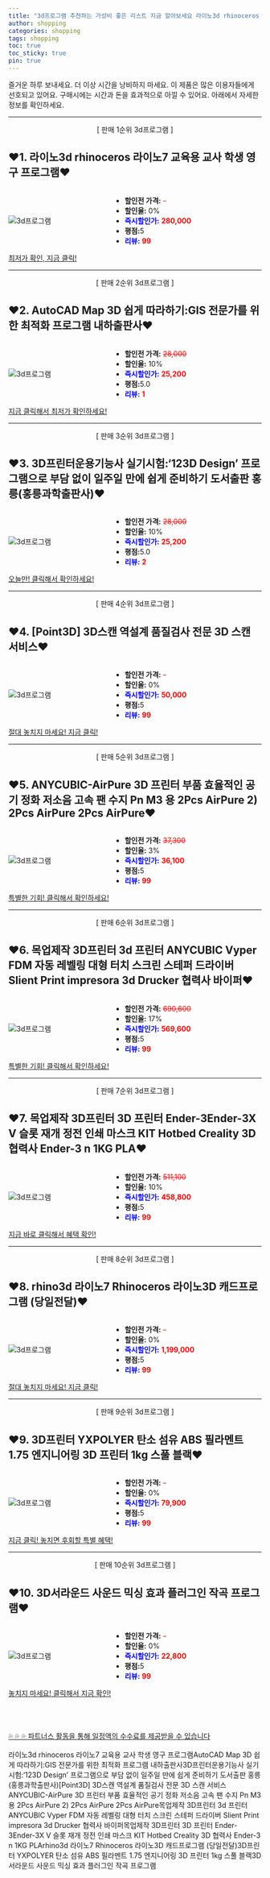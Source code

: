 ```yaml
---
title: "3d프로그램 추천하는 가성비 좋은 리스트 지금 알아보세요 라이노3d rhinoceros 라이노7 교육용 교사"
author: shopping
categories: shopping
tags: shopping
toc: true
toc_sticky: true
pin: true
---
```

즐거운 하루 보내세요. 더 이상 시간을 낭비하지 마세요. 이 제품은 많은 이용자들에게 선호되고 있어요. 구매시에는 시간과 돈을 효과적으로 아낄 수 있어요. 아래에서 자세한 정보를 확인하세요.

---
<p class="toplist" style="margin: 0 auto; display: block; width: fit-content;">[ 판매 1순위 3d프로그램 ]</p>

<h2><strong>❤️1. 라이노3d rhinoceros 라이노7 교육용 교사 학생 영구 프로그램❤️</strong></h2>

<div style="display: flex; align-items: center;">
    <div style="flex: 0.4;">
        <img src="https://thumbnail8.coupangcdn.com/thumbnails/remote/230x230ex/image/vendor_inventory/65ff/b1032f15cb9ad47e2e5218e65ec12c3cfe0b044c434b9de89064ae239a06.jpg" alt="3d프로그램" style="max-width: 100%;">
    </div>
    <div style="flex: 0.6; margin-left: 10px;">
        <ul>
            <li><strong>할인전 가격:</strong> <del style="color: red;">-</del></li>
            <li><strong>할인율:</strong> 0%</li>
            <li><span style='color:blue'><strong>즉시할인가:</strong></span> <span style='color:red'><strong>280,000</strong></span></li>
            <li><strong>평점:</strong>5</li>
            <li><span style='color:blue'><strong>리뷰:</strong></span> <span style='color:red'><strong>99</strong></span></li>
        </ul>
    </div>
</div>
<div class="center">
    <a href="https://William4Davisa.github.io?lptag=AF9450613&subid=githubio&pageKey=6641021931&traceid=V0-153&itemId=15180902389&vendorItemId=82402169371" class="myButton">
        최저가 확인, 지금 클릭!
    </a>
</div>


---
<p class="toplist" style="margin: 0 auto; display: block; width: fit-content;">[ 판매 2순위 3d프로그램 ]</p>

<h2><strong>❤️2. AutoCAD Map 3D 쉽게 따라하기:GIS 전문가를 위한 최적화 프로그램 내하출판사❤️</strong></h2>

<div style="display: flex; align-items: center;">
    <div style="flex: 0.4;">
        <img src="https://thumbnail6.coupangcdn.com/thumbnails/remote/230x230ex/image/vendor_inventory/a1a3/b7e23cb24ae91ce4fcc9c83190577163c9b7734fff5f3267e3f218b38c93.jpg" alt="3d프로그램" style="max-width: 100%;">
    </div>
    <div style="flex: 0.6; margin-left: 10px;">
        <ul>
            <li><strong>할인전 가격:</strong> <del style="color: red;">28,000</del></li>
            <li><strong>할인율:</strong> 10%</li>
            <li><span style='color:blue'><strong>즉시할인가:</strong></span> <span style='color:red'><strong>25,200</strong></span></li>
            <li><strong>평점:</strong>5.0</li>
            <li><span style='color:blue'><strong>리뷰:</strong></span> <span style='color:red'><strong>1</strong></span></li>
        </ul>
    </div>
</div>
<div class="center">
    <a href="https://William4Davisa.github.io?lptag=AF9450613&subid=githubio&pageKey=69098425&traceid=V0-153&itemId=231128309&vendorItemId=3564295780" class="myButton">
        지금 클릭해서 최저가 확인하세요!
    </a>
</div>


---
<p class="toplist" style="margin: 0 auto; display: block; width: fit-content;">[ 판매 3순위 3d프로그램 ]</p>

<h2><strong>❤️3. 3D프린터운용기능사 실기시험:‘123D Design’ 프로그램으로 부담 없이 일주일 만에 쉽게 준비하기 도서출판 홍릉(홍릉과학출판사)❤️</strong></h2>

<div style="display: flex; align-items: center;">
    <div style="flex: 0.4;">
        <img src="https://thumbnail9.coupangcdn.com/thumbnails/remote/230x230ex/image/rs_quotation_api/vvq3xxu4/ca993a574dcb413dbaa00b00921f7b2b.jpg" alt="3d프로그램" style="max-width: 100%;">
    </div>
    <div style="flex: 0.6; margin-left: 10px;">
        <ul>
            <li><strong>할인전 가격:</strong> <del style="color: red;">28,000</del></li>
            <li><strong>할인율:</strong> 10%</li>
            <li><span style='color:blue'><strong>즉시할인가:</strong></span> <span style='color:red'><strong>25,200</strong></span></li>
            <li><strong>평점:</strong>5.0</li>
            <li><span style='color:blue'><strong>리뷰:</strong></span> <span style='color:red'><strong>2</strong></span></li>
        </ul>
    </div>
</div>
<div class="center">
    <a href="https://William4Davisa.github.io?lptag=AF9450613&subid=githubio&pageKey=5348055655&traceid=V0-153&itemId=7858406212&vendorItemId=75148060483" class="myButton">
        오늘만! 클릭해서 확인하세요!
    </a>
</div>


---
<p class="toplist" style="margin: 0 auto; display: block; width: fit-content;">[ 판매 4순위 3d프로그램 ]</p>

<h2><strong>❤️4. [Point3D] 3D스캔 역설계 품질검사 전문 3D 스캔 서비스❤️</strong></h2>

<div style="display: flex; align-items: center;">
    <div style="flex: 0.4;">
        <img src="https://thumbnail10.coupangcdn.com/thumbnails/remote/230x230ex/image/vendor_inventory/da37/95f084595d6d616257f0de81f14c741d3a491b981aa2c57afdbebb23dffe.jpg" alt="3d프로그램" style="max-width: 100%;">
    </div>
    <div style="flex: 0.6; margin-left: 10px;">
        <ul>
            <li><strong>할인전 가격:</strong> <del style="color: red;">-</del></li>
            <li><strong>할인율:</strong> 0%</li>
            <li><span style='color:blue'><strong>즉시할인가:</strong></span> <span style='color:red'><strong>50,000</strong></span></li>
            <li><strong>평점:</strong>5</li>
            <li><span style='color:blue'><strong>리뷰:</strong></span> <span style='color:red'><strong>99</strong></span></li>
        </ul>
    </div>
</div>
<div class="center">
    <a href="https://William4Davisa.github.io?lptag=AF9450613&subid=githubio&pageKey=7606109408&traceid=V0-153&itemId=20132691842&vendorItemId=87226619516" class="myButton">
        절대 놓치지 마세요! 지금 클릭!
    </a>
</div>


---
<p class="toplist" style="margin: 0 auto; display: block; width: fit-content;">[ 판매 5순위 3d프로그램 ]</p>

<h2><strong>❤️5. ANYCUBIC-AirPure 3D 프린터 부품 효율적인 공기 정화 저소음 고속 팬 수지 Pn M3 용 2Pcs AirPure 2) 2Pcs AirPure 2Pcs AirPure❤️</strong></h2>

<div style="display: flex; align-items: center;">
    <div style="flex: 0.4;">
        <img src="https://thumbnail10.coupangcdn.com/thumbnails/remote/230x230ex/image/vendor_inventory/bfdc/ee5bb977a633d01f0eb7a4a57d03b3ca2577cd76ac4379f8a8151caeec0d.jpg" alt="3d프로그램" style="max-width: 100%;">
    </div>
    <div style="flex: 0.6; margin-left: 10px;">
        <ul>
            <li><strong>할인전 가격:</strong> <del style="color: red;">37,300</del></li>
            <li><strong>할인율:</strong> 3%</li>
            <li><span style='color:blue'><strong>즉시할인가:</strong></span> <span style='color:red'><strong>36,100</strong></span></li>
            <li><strong>평점:</strong>5</li>
            <li><span style='color:blue'><strong>리뷰:</strong></span> <span style='color:red'><strong>99</strong></span></li>
        </ul>
    </div>
</div>
<div class="center">
    <a href="https://William4Davisa.github.io?lptag=AF9450613&subid=githubio&pageKey=7125216659&traceid=V0-153&itemId=17849379145&vendorItemId=90784673720" class="myButton">
        특별한 기회! 클릭해서 확인하세요!
    </a>
</div>


---
<p class="toplist" style="margin: 0 auto; display: block; width: fit-content;">[ 판매 6순위 3d프로그램 ]</p>

<h2><strong>❤️6. 목업제작 3D프린터 3d 프린터 ANYCUBIC Vyper FDM 자동 레벨링 대형 터치 스크린 스테퍼 드라이버 Slient Print impresora 3d Drucker 협력사 바이퍼❤️</strong></h2>

<div style="display: flex; align-items: center;">
    <div style="flex: 0.4;">
        <img src="https://thumbnail10.coupangcdn.com/thumbnails/remote/230x230ex/image/vendor_inventory/096c/0e3e4c83b111e1f339e3ec4a53df8e07ab32d23f7f6948d1762bf62de0fe.jpeg" alt="3d프로그램" style="max-width: 100%;">
    </div>
    <div style="flex: 0.6; margin-left: 10px;">
        <ul>
            <li><strong>할인전 가격:</strong> <del style="color: red;">690,600</del></li>
            <li><strong>할인율:</strong> 17%</li>
            <li><span style='color:blue'><strong>즉시할인가:</strong></span> <span style='color:red'><strong>569,600</strong></span></li>
            <li><strong>평점:</strong>5</li>
            <li><span style='color:blue'><strong>리뷰:</strong></span> <span style='color:red'><strong>99</strong></span></li>
        </ul>
    </div>
</div>
<div class="center">
    <a href="https://William4Davisa.github.io?lptag=AF9450613&subid=githubio&pageKey=6141086939&traceid=V0-153&itemId=11780688375&vendorItemId=79229446732" class="myButton">
        특별한 기회! 클릭해서 확인하세요!
    </a>
</div>


---
<p class="toplist" style="margin: 0 auto; display: block; width: fit-content;">[ 판매 7순위 3d프로그램 ]</p>

<h2><strong>❤️7. 목업제작 3D프린터 3D 프린터 Ender-3Ender-3X V 슬롯 재개 정전 인쇄 마스크 KIT Hotbed Creality 3D 협력사 Ender-3 n 1KG PLA❤️</strong></h2>

<div style="display: flex; align-items: center;">
    <div style="flex: 0.4;">
        <img src="https://thumbnail7.coupangcdn.com/thumbnails/remote/230x230ex/image/vendor_inventory/f500/1b363b79cfa95816a2f231e3c36d34faa59caea896a95fd8383b1afef333.jpeg" alt="3d프로그램" style="max-width: 100%;">
    </div>
    <div style="flex: 0.6; margin-left: 10px;">
        <ul>
            <li><strong>할인전 가격:</strong> <del style="color: red;">511,100</del></li>
            <li><strong>할인율:</strong> 10%</li>
            <li><span style='color:blue'><strong>즉시할인가:</strong></span> <span style='color:red'><strong>458,800</strong></span></li>
            <li><strong>평점:</strong>5</li>
            <li><span style='color:blue'><strong>리뷰:</strong></span> <span style='color:red'><strong>99</strong></span></li>
        </ul>
    </div>
</div>
<div class="center">
    <a href="https://William4Davisa.github.io?lptag=AF9450613&subid=githubio&pageKey=6112869969&traceid=V0-153&itemId=11532694210&vendorItemId=79229458116" class="myButton">
        지금 바로 클릭해서 혜택 확인!
    </a>
</div>


---
<p class="toplist" style="margin: 0 auto; display: block; width: fit-content;">[ 판매 8순위 3d프로그램 ]</p>

<h2><strong>❤️8. rhino3d 라이노7 Rhinoceros 라이노3D 캐드프로그램 (당일전달)❤️</strong></h2>

<div style="display: flex; align-items: center;">
    <div style="flex: 0.4;">
        <img src="https://thumbnail8.coupangcdn.com/thumbnails/remote/230x230ex/image/vendor_inventory/65ff/b1032f15cb9ad47e2e5218e65ec12c3cfe0b044c434b9de89064ae239a06.jpg" alt="3d프로그램" style="max-width: 100%;">
    </div>
    <div style="flex: 0.6; margin-left: 10px;">
        <ul>
            <li><strong>할인전 가격:</strong> <del style="color: red;">-</del></li>
            <li><strong>할인율:</strong> 0%</li>
            <li><span style='color:blue'><strong>즉시할인가:</strong></span> <span style='color:red'><strong>1,199,000</strong></span></li>
            <li><strong>평점:</strong>5</li>
            <li><span style='color:blue'><strong>리뷰:</strong></span> <span style='color:red'><strong>99</strong></span></li>
        </ul>
    </div>
</div>
<div class="center">
    <a href="https://William4Davisa.github.io?lptag=AF9450613&subid=githubio&pageKey=6641018028&traceid=V0-153&itemId=15180886664&vendorItemId=82402153578" class="myButton">
        절대 놓치지 마세요! 지금 클릭!
    </a>
</div>


---
<p class="toplist" style="margin: 0 auto; display: block; width: fit-content;">[ 판매 9순위 3d프로그램 ]</p>

<h2><strong>❤️9. 3D프린터 YXPOLYER 탄소 섬유 ABS 필라멘트 1.75 엔지니어링 3D 프린터 1kg 스풀 블랙❤️</strong></h2>

<div style="display: flex; align-items: center;">
    <div style="flex: 0.4;">
        <img src="https://thumbnail10.coupangcdn.com/thumbnails/remote/230x230ex/image/vendor_inventory/2f0a/75cdca4aa8383b067e0efffc01435903859a0653b9d3ba01c931ea655543.jpg" alt="3d프로그램" style="max-width: 100%;">
    </div>
    <div style="flex: 0.6; margin-left: 10px;">
        <ul>
            <li><strong>할인전 가격:</strong> <del style="color: red;">-</del></li>
            <li><strong>할인율:</strong> 0%</li>
            <li><span style='color:blue'><strong>즉시할인가:</strong></span> <span style='color:red'><strong>79,900</strong></span></li>
            <li><strong>평점:</strong>5</li>
            <li><span style='color:blue'><strong>리뷰:</strong></span> <span style='color:red'><strong>99</strong></span></li>
        </ul>
    </div>
</div>
<div class="center">
    <a href="https://William4Davisa.github.io?lptag=AF9450613&subid=githubio&pageKey=7402608973&traceid=V0-153&itemId=19163477245&vendorItemId=87294753748" class="myButton">
        지금 클릭! 놓치면 후회할 특별 혜택!
    </a>
</div>


---
<p class="toplist" style="margin: 0 auto; display: block; width: fit-content;">[ 판매 10순위 3d프로그램 ]</p>

<h2><strong>❤️10. 3D서라운드 사운드 믹싱 효과 플러그인 작곡 프로그램❤️</strong></h2>

<div style="display: flex; align-items: center;">
    <div style="flex: 0.4;">
        <img src="https://thumbnail8.coupangcdn.com/thumbnails/remote/230x230ex/image/vendor_inventory/29c5/6d79bc4d9c52f3dab6bc15e9c3ed34626868232bf0dcb67ef4d46e586f80.jpg" alt="3d프로그램" style="max-width: 100%;">
    </div>
    <div style="flex: 0.6; margin-left: 10px;">
        <ul>
            <li><strong>할인전 가격:</strong> <del style="color: red;">-</del></li>
            <li><strong>할인율:</strong> 0%</li>
            <li><span style='color:blue'><strong>즉시할인가:</strong></span> <span style='color:red'><strong>22,800</strong></span></li>
            <li><strong>평점:</strong>5</li>
            <li><span style='color:blue'><strong>리뷰:</strong></span> <span style='color:red'><strong>99</strong></span></li>
        </ul>
    </div>
</div>
<div class="center">
    <a href="https://William4Davisa.github.io?lptag=AF9450613&subid=githubio&pageKey=7458460506&traceid=V0-153&itemId=19434847751&vendorItemId=86546017269" class="myButton">
        놓치지 마세요! 클릭해서 지금 확인!
    </a>
</div>

<br><br><br>[💦 💦 💦 파트너스 활동을 통해 일정액의 수수료를 제공받을 수 있습니다](https://link.coupang.com/a/bcpT2c)<br><br>라이노3d rhinoceros 라이노7 교육용 교사 학생 영구 프로그램AutoCAD Map 3D 쉽게 따라하기:GIS 전문가를 위한 최적화 프로그램 내하출판사3D프린터운용기능사 실기시험:‘123D Design’ 프로그램으로 부담 없이 일주일 만에 쉽게 준비하기 도서출판 홍릉(홍릉과학출판사)[Point3D] 3D스캔 역설계 품질검사 전문 3D 스캔 서비스ANYCUBIC-AirPure 3D 프린터 부품 효율적인 공기 정화 저소음 고속 팬 수지 Pn M3 용 2Pcs AirPure 2) 2Pcs AirPure 2Pcs AirPure목업제작 3D프린터 3d 프린터 ANYCUBIC Vyper FDM 자동 레벨링 대형 터치 스크린 스테퍼 드라이버 Slient Print impresora 3d Drucker 협력사 바이퍼목업제작 3D프린터 3D 프린터 Ender-3Ender-3X V 슬롯 재개 정전 인쇄 마스크 KIT Hotbed Creality 3D 협력사 Ender-3 n 1KG PLArhino3d 라이노7 Rhinoceros 라이노3D 캐드프로그램 (당일전달)3D프린터 YXPOLYER 탄소 섬유 ABS 필라멘트 1.75 엔지니어링 3D 프린터 1kg 스풀 블랙3D서라운드 사운드 믹싱 효과 플러그인 작곡 프로그램